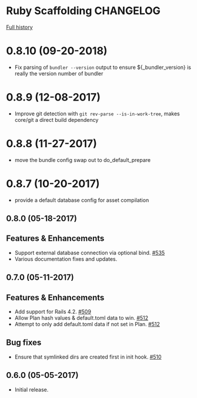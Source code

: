 # Ruby Scaffolding CHANGELOG

[Full history](https://github.com/habitat-sh/core-plans/commits/master/scaffolding-ruby)

# 0.8.10 (09-20-2018)

- Fix parsing of `bundler --version` output to ensure ${_bundler_version}
  is really the version number of bundler

# 0.8.9 (12-08-2017)

- Improve git detection with `git rev-parse --is-in-work-tree`, makes
  core/git a direct build dependency

# 0.8.8 (11-27-2017)
- move the bundle config swap out to do_default_prepare

# 0.8.7 (10-20-2017)
- provide a default database config for asset compilation

## 0.8.0 (05-18-2017)

## Features & Enhancements

- Support external database connection via optional bind. [\#535](https://github.com/habitat-sh/core-plans/pull/535)
- Various documentation fixes and updates.

## 0.7.0 (05-11-2017)

## Features & Enhancements

- Add support for Rails 4.2. [\#509](https://github.com/habitat-sh/core-plans/pull/509)
- Allow Plan hash values & default.toml data to win. [\#512](https://github.com/habitat-sh/core-plans/pull/512)
- Attempt to only add default.toml data if not set in Plan. [\#512](https://github.com/habitat-sh/core-plans/pull/512)

## Bug fixes

- Ensure that symlinked dirs are created first in init hook. [\#510](https://github.com/habitat-sh/core-plans/pull/510)

## 0.6.0 (05-05-2017)

- Initial release.

